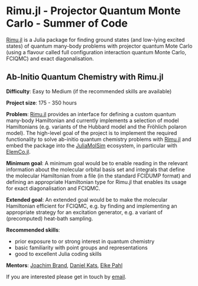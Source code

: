 # Rimu.jl - Projector Quantum Monte Carlo - Summer of Code

[Rimu.jl](https://github.com/RimuQMC/Rimu.jl) is a Julia package for finding ground states (and low-lying excited states) of quantum many-body problems with projector quantum Mote Carlo (using a flavour called full configuration interaction quantum Monte Carlo, FCIQMC) and exact diagonalisation.

## Ab-Initio Quantum Chemistry with Rimu.jl
 
 **Difficulty**: Easy to Medium (if the recommended skills are available)

 **Project size**: 175 - 350 hours

 **Problem**: [Rimu.jl](https://github.com/RimuQMC/Rimu.jl) provides an interface for defining a custom quantum many-body Hamiltonian and currently implements a selection of model Hamiltonians (e.g. variants of the Hubbard model and the Fröhlich polaron model).
 The high-level goal of the project is to implement the required functionality to solve ab-initio quantum chemistry problems with [Rimu.jl](https://github.com/RimuQMC/Rimu.jl) and embed the package into the [JuliaMolSim](https://github.com/JuliaMolSim) ecosystem, in particular with [ElemCo.jl](https://github.com/fkfest/ElemCo.jl).

**Minimum goal**: A minimum goal would be to enable reading in the relevant information about the molecular orbital basis set and integrals that define the molecular Hamiltonian from a file (in the standard FCIDUMP format) and defining an appropriate Hamiltonian type for Rimu.jl that enables its usage for exact diagonalisation and FCIQMC.

**Extended goal**: An extended goal would be to make the molecular Hamiltonian efficient for FCIQMC, e.g. by finding and implementing an appropriate strategy for an excitation generator, e.g. a variant of (precomputed) heat-bath sampling.

**Recommended skills**:
- prior exposure to or strong interest in quantum chemistry
- basic familiarity with point groups and representations
- good to excellent Julia coding skills

**Mentors**: [Joachim Brand](https://github.com/joachimbrand), [Daniel Kats](https://github.com/dnkats), [Elke Pahl](https://github.com/ElkePahl)

If you are interested please get in touch by [email](mailto:j.brand@massey.ac.nz).
